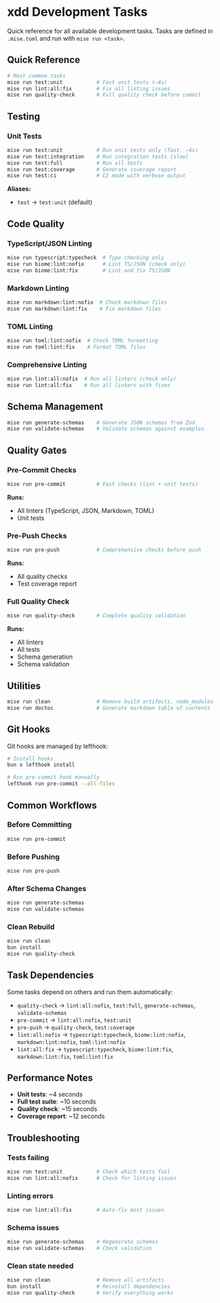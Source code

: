 # xdd Development Tasks

Quick reference for all available development tasks. Tasks are defined in `.mise.toml` and run with `mise run <task>`.

## Quick Reference

```bash
# Most common tasks
mise run test:unit           # Fast unit tests (~4s)
mise run lint:all:fix        # Fix all linting issues
mise run quality-check       # Full quality check before commit
```

## Testing

### Unit Tests

```bash
mise run test:unit           # Run unit tests only (fast, ~4s)
mise run test:integration    # Run integration tests (slow)
mise run test:full           # Run all tests
mise run test:coverage       # Generate coverage report
mise run test:ci             # CI mode with verbose output
```

**Aliases:**

- `test` → `test:unit` (default)

## Code Quality

### TypeScript/JSON Linting

```bash
mise run typescript:typecheck  # Type checking only
mise run biome:lint:nofix      # Lint TS/JSON (check only)
mise run biome:lint:fix        # Lint and fix TS/JSON
```

### Markdown Linting

```bash
mise run markdown:lint:nofix  # Check markdown files
mise run markdown:lint:fix    # Fix markdown files
```

### TOML Linting

```bash
mise run toml:lint:nofix  # Check TOML formatting
mise run toml:lint:fix    # Format TOML files
```

### Comprehensive Linting

```bash
mise run lint:all:nofix  # Run all linters (check only)
mise run lint:all:fix    # Run all linters with fixes
```

## Schema Management

```bash
mise run generate-schemas    # Generate JSON schemas from Zod
mise run validate-schemas    # Validate schemas against examples
```

## Quality Gates

### Pre-Commit Checks

```bash
mise run pre-commit          # Fast checks (lint + unit tests)
```

**Runs:**

- All linters (TypeScript, JSON, Markdown, TOML)
- Unit tests

### Pre-Push Checks

```bash
mise run pre-push            # Comprehensive checks before push
```

**Runs:**

- All quality checks
- Test coverage report

### Full Quality Check

```bash
mise run quality-check       # Complete quality validation
```

**Runs:**

- All linters
- All tests
- Schema generation
- Schema validation

## Utilities

```bash
mise run clean               # Remove build artifacts, node_modules
mise run doctoc              # Generate markdown table of contents
```

## Git Hooks

Git hooks are managed by lefthook:

```bash
# Install hooks
bun x lefthook install

# Run pre-commit hook manually
lefthook run pre-commit --all-files
```

## Common Workflows

### Before Committing

```bash
mise run pre-commit
```

### Before Pushing

```bash
mise run pre-push
```

### After Schema Changes

```bash
mise run generate-schemas
mise run validate-schemas
```

### Clean Rebuild

```bash
mise run clean
bun install
mise run quality-check
```

## Task Dependencies

Some tasks depend on others and run them automatically:

- `quality-check` → `lint:all:nofix`, `test:full`, `generate-schemas`, `validate-schemas`
- `pre-commit` → `lint:all:nofix`, `test:unit`
- `pre-push` → `quality-check`, `test:coverage`
- `lint:all:nofix` → `typescript:typecheck`, `biome:lint:nofix`, `markdown:lint:nofix`, `toml:lint:nofix`
- `lint:all:fix` → `typescript:typecheck`, `biome:lint:fix`, `markdown:lint:fix`, `toml:lint:fix`

## Performance Notes

- **Unit tests**: ~4 seconds
- **Full test suite**: ~10 seconds
- **Quality check**: ~15 seconds
- **Coverage report**: ~12 seconds

## Troubleshooting

### Tests failing

```bash
mise run test:unit           # Check which tests fail
mise run lint:all:nofix      # Check for linting issues
```

### Linting errors

```bash
mise run lint:all:fix        # Auto-fix most issues
```

### Schema issues

```bash
mise run generate-schemas    # Regenerate schemas
mise run validate-schemas    # Check validation
```

### Clean state needed

```bash
mise run clean               # Remove all artifacts
bun install                  # Reinstall dependencies
mise run quality-check       # Verify everything works
```
